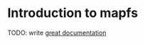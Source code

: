 # Introduction to mapfs

TODO: write [great documentation](http://jacobian.org/writing/what-to-write/)
